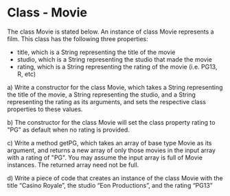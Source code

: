 # Class - Movie

The class Movie is stated below.
An instance of class Movie represents a film.
This class has the following three properties:

- title, which is a String representing the title of the movie
- studio, which is a String representing the studio that made the movie
- rating, which is a String representing the rating of the movie (i.e. PG­13, R, etc)

a) Write a constructor for the class Movie, which takes a String representing the title of the movie, a String representing the studio, and a String representing the rating as its arguments, and sets the respective class properties to these values.

b) The constructor for the class Movie will set the class property rating to "PG" as default when no rating is provided.

c) Write a method getPG, which takes an array of base type Movie as its argument, and returns a new array of only those movies in the input array with a rating of "PG". You may assume the input array is full of Movie instances. The returned array need not be full.

d) Write a piece of code that creates an instance of the class Movie with the title “Casino Royale”, the studio “Eon Productions”, and the rating “PG­13”